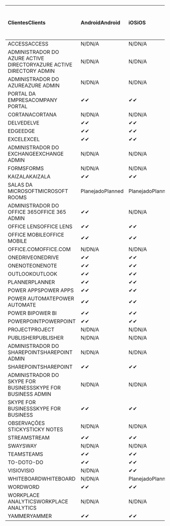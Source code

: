 <!-- This file is generated automatically. Changes made to this file will be overwritten.-->
|<span data-ttu-id="c31ac-101">Clientes</span><span class="sxs-lookup"><span data-stu-id="c31ac-101">Clients</span></span>|<span data-ttu-id="c31ac-102">Android</span><span class="sxs-lookup"><span data-stu-id="c31ac-102">Android</span></span>|<span data-ttu-id="c31ac-103">iOS</span><span class="sxs-lookup"><span data-stu-id="c31ac-103">iOS</span></span>|<span data-ttu-id="c31ac-104">Mac</span><span class="sxs-lookup"><span data-stu-id="c31ac-104">Mac</span></span>|<span data-ttu-id="c31ac-105">Windows 10</span><span class="sxs-lookup"><span data-stu-id="c31ac-105">Windows 10</span></span><br><span data-ttu-id="c31ac-106">Desktop</span><span class="sxs-lookup"><span data-stu-id="c31ac-106">Desktop</span></span>|<span data-ttu-id="c31ac-107">Windows 10</span><span class="sxs-lookup"><span data-stu-id="c31ac-107">Windows 10</span></span><br><span data-ttu-id="c31ac-108">Aplicativos modernos</span><span class="sxs-lookup"><span data-stu-id="c31ac-108">Modern Apps</span></span>|
|:-|:-|:-|:-|:-|:-|
|<span data-ttu-id="c31ac-109">ACCESS</span><span class="sxs-lookup"><span data-stu-id="c31ac-109">ACCESS</span></span>|<span data-ttu-id="c31ac-110">N/D</span><span class="sxs-lookup"><span data-stu-id="c31ac-110">N/A</span></span>|<span data-ttu-id="c31ac-111">N/D</span><span class="sxs-lookup"><span data-stu-id="c31ac-111">N/A</span></span>|<span data-ttu-id="c31ac-112">N/D</span><span class="sxs-lookup"><span data-stu-id="c31ac-112">N/A</span></span>|<span data-ttu-id="c31ac-113">✔</span><span class="sxs-lookup"><span data-stu-id="c31ac-113">✔</span></span>|<span data-ttu-id="c31ac-114">N/D</span><span class="sxs-lookup"><span data-stu-id="c31ac-114">N/A</span></span>|
|<span data-ttu-id="c31ac-115">ADMINISTRADOR DO AZURE ACTIVE DIRECTORY</span><span class="sxs-lookup"><span data-stu-id="c31ac-115">AZURE ACTIVE DIRECTORY ADMIN</span></span>|<span data-ttu-id="c31ac-116">N/D</span><span class="sxs-lookup"><span data-stu-id="c31ac-116">N/A</span></span>|<span data-ttu-id="c31ac-117">N/D</span><span class="sxs-lookup"><span data-stu-id="c31ac-117">N/A</span></span>|<span data-ttu-id="c31ac-118">N/D</span><span class="sxs-lookup"><span data-stu-id="c31ac-118">N/A</span></span>|<span data-ttu-id="c31ac-119">✔</span><span class="sxs-lookup"><span data-stu-id="c31ac-119">✔</span></span>|<span data-ttu-id="c31ac-120">N/D</span><span class="sxs-lookup"><span data-stu-id="c31ac-120">N/A</span></span>|
|<span data-ttu-id="c31ac-121">ADMINISTRADOR DO AZURE</span><span class="sxs-lookup"><span data-stu-id="c31ac-121">AZURE ADMIN</span></span>|<span data-ttu-id="c31ac-122">N/D</span><span class="sxs-lookup"><span data-stu-id="c31ac-122">N/A</span></span>|<span data-ttu-id="c31ac-123">N/D</span><span class="sxs-lookup"><span data-stu-id="c31ac-123">N/A</span></span>|<span data-ttu-id="c31ac-124">N/D</span><span class="sxs-lookup"><span data-stu-id="c31ac-124">N/A</span></span>|<span data-ttu-id="c31ac-125">N/D</span><span class="sxs-lookup"><span data-stu-id="c31ac-125">N/A</span></span>|<span data-ttu-id="c31ac-126">N/D</span><span class="sxs-lookup"><span data-stu-id="c31ac-126">N/A</span></span>|
|<span data-ttu-id="c31ac-127">PORTAL DA EMPRESA</span><span class="sxs-lookup"><span data-stu-id="c31ac-127">COMPANY PORTAL</span></span>|<span data-ttu-id="c31ac-128">✔</span><span class="sxs-lookup"><span data-stu-id="c31ac-128">✔</span></span>|<span data-ttu-id="c31ac-129">✔</span><span class="sxs-lookup"><span data-stu-id="c31ac-129">✔</span></span>|<span data-ttu-id="c31ac-130">✔</span><span class="sxs-lookup"><span data-stu-id="c31ac-130">✔</span></span>|<span data-ttu-id="c31ac-131">N/D</span><span class="sxs-lookup"><span data-stu-id="c31ac-131">N/A</span></span>|<span data-ttu-id="c31ac-132">✔</span><span class="sxs-lookup"><span data-stu-id="c31ac-132">✔</span></span>|
|<span data-ttu-id="c31ac-133">CORTANA</span><span class="sxs-lookup"><span data-stu-id="c31ac-133">CORTANA</span></span>|<span data-ttu-id="c31ac-134">N/D</span><span class="sxs-lookup"><span data-stu-id="c31ac-134">N/A</span></span>|<span data-ttu-id="c31ac-135">N/D</span><span class="sxs-lookup"><span data-stu-id="c31ac-135">N/A</span></span>|<span data-ttu-id="c31ac-136">N/D</span><span class="sxs-lookup"><span data-stu-id="c31ac-136">N/A</span></span>|<span data-ttu-id="c31ac-137">N/D</span><span class="sxs-lookup"><span data-stu-id="c31ac-137">N/A</span></span>|<span data-ttu-id="c31ac-138">✔</span><span class="sxs-lookup"><span data-stu-id="c31ac-138">✔</span></span>|
|<span data-ttu-id="c31ac-139">DELVE</span><span class="sxs-lookup"><span data-stu-id="c31ac-139">DELVE</span></span>|<span data-ttu-id="c31ac-140">✔</span><span class="sxs-lookup"><span data-stu-id="c31ac-140">✔</span></span>|<span data-ttu-id="c31ac-141">✔</span><span class="sxs-lookup"><span data-stu-id="c31ac-141">✔</span></span>|<span data-ttu-id="c31ac-142">N/D</span><span class="sxs-lookup"><span data-stu-id="c31ac-142">N/A</span></span>|<span data-ttu-id="c31ac-143">N/D</span><span class="sxs-lookup"><span data-stu-id="c31ac-143">N/A</span></span>|<span data-ttu-id="c31ac-144">N/D</span><span class="sxs-lookup"><span data-stu-id="c31ac-144">N/A</span></span>|
|<span data-ttu-id="c31ac-145">EDGE</span><span class="sxs-lookup"><span data-stu-id="c31ac-145">EDGE</span></span>|<span data-ttu-id="c31ac-146">✔</span><span class="sxs-lookup"><span data-stu-id="c31ac-146">✔</span></span>|<span data-ttu-id="c31ac-147">✔</span><span class="sxs-lookup"><span data-stu-id="c31ac-147">✔</span></span>|<span data-ttu-id="c31ac-148">N/D</span><span class="sxs-lookup"><span data-stu-id="c31ac-148">N/A</span></span>|<span data-ttu-id="c31ac-149">✔</span><span class="sxs-lookup"><span data-stu-id="c31ac-149">✔</span></span>|<span data-ttu-id="c31ac-150">N/D</span><span class="sxs-lookup"><span data-stu-id="c31ac-150">N/A</span></span>|
|<span data-ttu-id="c31ac-151">EXCEL</span><span class="sxs-lookup"><span data-stu-id="c31ac-151">EXCEL</span></span>|<span data-ttu-id="c31ac-152">✔</span><span class="sxs-lookup"><span data-stu-id="c31ac-152">✔</span></span>|<span data-ttu-id="c31ac-153">✔</span><span class="sxs-lookup"><span data-stu-id="c31ac-153">✔</span></span>|<span data-ttu-id="c31ac-154">✔</span><span class="sxs-lookup"><span data-stu-id="c31ac-154">✔</span></span>|<span data-ttu-id="c31ac-155">✔</span><span class="sxs-lookup"><span data-stu-id="c31ac-155">✔</span></span>|<span data-ttu-id="c31ac-156">✔</span><span class="sxs-lookup"><span data-stu-id="c31ac-156">✔</span></span>|
|<span data-ttu-id="c31ac-157">ADMINISTRADOR DO EXCHANGE</span><span class="sxs-lookup"><span data-stu-id="c31ac-157">EXCHANGE ADMIN</span></span>|<span data-ttu-id="c31ac-158">N/D</span><span class="sxs-lookup"><span data-stu-id="c31ac-158">N/A</span></span>|<span data-ttu-id="c31ac-159">N/D</span><span class="sxs-lookup"><span data-stu-id="c31ac-159">N/A</span></span>|<span data-ttu-id="c31ac-160">N/D</span><span class="sxs-lookup"><span data-stu-id="c31ac-160">N/A</span></span>|<span data-ttu-id="c31ac-161">✔</span><span class="sxs-lookup"><span data-stu-id="c31ac-161">✔</span></span>|<span data-ttu-id="c31ac-162">N/D</span><span class="sxs-lookup"><span data-stu-id="c31ac-162">N/A</span></span>|
|<span data-ttu-id="c31ac-163">FORMS</span><span class="sxs-lookup"><span data-stu-id="c31ac-163">FORMS</span></span>|<span data-ttu-id="c31ac-164">N/D</span><span class="sxs-lookup"><span data-stu-id="c31ac-164">N/A</span></span>|<span data-ttu-id="c31ac-165">N/D</span><span class="sxs-lookup"><span data-stu-id="c31ac-165">N/A</span></span>|<span data-ttu-id="c31ac-166">N/D</span><span class="sxs-lookup"><span data-stu-id="c31ac-166">N/A</span></span>|<span data-ttu-id="c31ac-167">N/D</span><span class="sxs-lookup"><span data-stu-id="c31ac-167">N/A</span></span>|<span data-ttu-id="c31ac-168">N/D</span><span class="sxs-lookup"><span data-stu-id="c31ac-168">N/A</span></span>|
|<span data-ttu-id="c31ac-169">KAIZALA</span><span class="sxs-lookup"><span data-stu-id="c31ac-169">KAIZALA</span></span>|<span data-ttu-id="c31ac-170">✔</span><span class="sxs-lookup"><span data-stu-id="c31ac-170">✔</span></span>|<span data-ttu-id="c31ac-171">✔</span><span class="sxs-lookup"><span data-stu-id="c31ac-171">✔</span></span>|<span data-ttu-id="c31ac-172">N/D</span><span class="sxs-lookup"><span data-stu-id="c31ac-172">N/A</span></span>|<span data-ttu-id="c31ac-173">N/D</span><span class="sxs-lookup"><span data-stu-id="c31ac-173">N/A</span></span>|<span data-ttu-id="c31ac-174">N/D</span><span class="sxs-lookup"><span data-stu-id="c31ac-174">N/A</span></span>|
|<span data-ttu-id="c31ac-175">SALAS DA MICROSOFT</span><span class="sxs-lookup"><span data-stu-id="c31ac-175">MICROSOFT ROOMS</span></span>|<span data-ttu-id="c31ac-176">Planejado</span><span class="sxs-lookup"><span data-stu-id="c31ac-176">Planned</span></span>|<span data-ttu-id="c31ac-177">Planejado</span><span class="sxs-lookup"><span data-stu-id="c31ac-177">Planned</span></span>|<span data-ttu-id="c31ac-178">N/D</span><span class="sxs-lookup"><span data-stu-id="c31ac-178">N/A</span></span>|<span data-ttu-id="c31ac-179">N/D</span><span class="sxs-lookup"><span data-stu-id="c31ac-179">N/A</span></span>|<span data-ttu-id="c31ac-180">N/D</span><span class="sxs-lookup"><span data-stu-id="c31ac-180">N/A</span></span>|
|<span data-ttu-id="c31ac-181">ADMINISTRADOR DO OFFICE 365</span><span class="sxs-lookup"><span data-stu-id="c31ac-181">OFFICE 365 ADMIN</span></span>|<span data-ttu-id="c31ac-182">✔</span><span class="sxs-lookup"><span data-stu-id="c31ac-182">✔</span></span>|<span data-ttu-id="c31ac-183">N/D</span><span class="sxs-lookup"><span data-stu-id="c31ac-183">N/A</span></span>|<span data-ttu-id="c31ac-184">N/D</span><span class="sxs-lookup"><span data-stu-id="c31ac-184">N/A</span></span>|<span data-ttu-id="c31ac-185">N/D</span><span class="sxs-lookup"><span data-stu-id="c31ac-185">N/A</span></span>|<span data-ttu-id="c31ac-186">N/D</span><span class="sxs-lookup"><span data-stu-id="c31ac-186">N/A</span></span>|
|<span data-ttu-id="c31ac-187">OFFICE LENS</span><span class="sxs-lookup"><span data-stu-id="c31ac-187">OFFICE LENS</span></span>|<span data-ttu-id="c31ac-188">✔</span><span class="sxs-lookup"><span data-stu-id="c31ac-188">✔</span></span>|<span data-ttu-id="c31ac-189">✔</span><span class="sxs-lookup"><span data-stu-id="c31ac-189">✔</span></span>|<span data-ttu-id="c31ac-190">N/D</span><span class="sxs-lookup"><span data-stu-id="c31ac-190">N/A</span></span>|<span data-ttu-id="c31ac-191">N/D</span><span class="sxs-lookup"><span data-stu-id="c31ac-191">N/A</span></span>|<span data-ttu-id="c31ac-192">✔</span><span class="sxs-lookup"><span data-stu-id="c31ac-192">✔</span></span>|
|<span data-ttu-id="c31ac-193">OFFICE MOBILE</span><span class="sxs-lookup"><span data-stu-id="c31ac-193">OFFICE MOBILE</span></span>|<span data-ttu-id="c31ac-194">✔</span><span class="sxs-lookup"><span data-stu-id="c31ac-194">✔</span></span>|<span data-ttu-id="c31ac-195">✔</span><span class="sxs-lookup"><span data-stu-id="c31ac-195">✔</span></span>|<span data-ttu-id="c31ac-196">N/D</span><span class="sxs-lookup"><span data-stu-id="c31ac-196">N/A</span></span>|<span data-ttu-id="c31ac-197">N/D</span><span class="sxs-lookup"><span data-stu-id="c31ac-197">N/A</span></span>|<span data-ttu-id="c31ac-198">N/D</span><span class="sxs-lookup"><span data-stu-id="c31ac-198">N/A</span></span>|
|<span data-ttu-id="c31ac-199">OFFICE.COM</span><span class="sxs-lookup"><span data-stu-id="c31ac-199">OFFICE.COM</span></span>|<span data-ttu-id="c31ac-200">N/D</span><span class="sxs-lookup"><span data-stu-id="c31ac-200">N/A</span></span>|<span data-ttu-id="c31ac-201">N/D</span><span class="sxs-lookup"><span data-stu-id="c31ac-201">N/A</span></span>|<span data-ttu-id="c31ac-202">N/D</span><span class="sxs-lookup"><span data-stu-id="c31ac-202">N/A</span></span>|<span data-ttu-id="c31ac-203">N/D</span><span class="sxs-lookup"><span data-stu-id="c31ac-203">N/A</span></span>|<span data-ttu-id="c31ac-204">✔</span><span class="sxs-lookup"><span data-stu-id="c31ac-204">✔</span></span>|
|<span data-ttu-id="c31ac-205">ONEDRIVE</span><span class="sxs-lookup"><span data-stu-id="c31ac-205">ONEDRIVE</span></span>|<span data-ttu-id="c31ac-206">✔</span><span class="sxs-lookup"><span data-stu-id="c31ac-206">✔</span></span>|<span data-ttu-id="c31ac-207">✔</span><span class="sxs-lookup"><span data-stu-id="c31ac-207">✔</span></span>|<span data-ttu-id="c31ac-208">✔</span><span class="sxs-lookup"><span data-stu-id="c31ac-208">✔</span></span>|<span data-ttu-id="c31ac-209">✔</span><span class="sxs-lookup"><span data-stu-id="c31ac-209">✔</span></span>|<span data-ttu-id="c31ac-210">✔</span><span class="sxs-lookup"><span data-stu-id="c31ac-210">✔</span></span>|
|<span data-ttu-id="c31ac-211">ONENOTE</span><span class="sxs-lookup"><span data-stu-id="c31ac-211">ONENOTE</span></span>|<span data-ttu-id="c31ac-212">✔</span><span class="sxs-lookup"><span data-stu-id="c31ac-212">✔</span></span>|<span data-ttu-id="c31ac-213">✔</span><span class="sxs-lookup"><span data-stu-id="c31ac-213">✔</span></span>|<span data-ttu-id="c31ac-214">✔</span><span class="sxs-lookup"><span data-stu-id="c31ac-214">✔</span></span>|<span data-ttu-id="c31ac-215">✔</span><span class="sxs-lookup"><span data-stu-id="c31ac-215">✔</span></span>|<span data-ttu-id="c31ac-216">✔</span><span class="sxs-lookup"><span data-stu-id="c31ac-216">✔</span></span>|
|<span data-ttu-id="c31ac-217">OUTLOOK</span><span class="sxs-lookup"><span data-stu-id="c31ac-217">OUTLOOK</span></span>|<span data-ttu-id="c31ac-218">✔</span><span class="sxs-lookup"><span data-stu-id="c31ac-218">✔</span></span>|<span data-ttu-id="c31ac-219">✔</span><span class="sxs-lookup"><span data-stu-id="c31ac-219">✔</span></span>|<span data-ttu-id="c31ac-220">✔</span><span class="sxs-lookup"><span data-stu-id="c31ac-220">✔</span></span>|<span data-ttu-id="c31ac-221">✔</span><span class="sxs-lookup"><span data-stu-id="c31ac-221">✔</span></span>|<span data-ttu-id="c31ac-222">✔</span><span class="sxs-lookup"><span data-stu-id="c31ac-222">✔</span></span>|
|<span data-ttu-id="c31ac-223">PLANNER</span><span class="sxs-lookup"><span data-stu-id="c31ac-223">PLANNER</span></span>|<span data-ttu-id="c31ac-224">✔</span><span class="sxs-lookup"><span data-stu-id="c31ac-224">✔</span></span>|<span data-ttu-id="c31ac-225">✔</span><span class="sxs-lookup"><span data-stu-id="c31ac-225">✔</span></span>|<span data-ttu-id="c31ac-226">N/D</span><span class="sxs-lookup"><span data-stu-id="c31ac-226">N/A</span></span>|<span data-ttu-id="c31ac-227">N/D</span><span class="sxs-lookup"><span data-stu-id="c31ac-227">N/A</span></span>|<span data-ttu-id="c31ac-228">N/D</span><span class="sxs-lookup"><span data-stu-id="c31ac-228">N/A</span></span>|
|<span data-ttu-id="c31ac-229">POWER APPS</span><span class="sxs-lookup"><span data-stu-id="c31ac-229">POWER APPS</span></span>|<span data-ttu-id="c31ac-230">✔</span><span class="sxs-lookup"><span data-stu-id="c31ac-230">✔</span></span>|<span data-ttu-id="c31ac-231">✔</span><span class="sxs-lookup"><span data-stu-id="c31ac-231">✔</span></span>|<span data-ttu-id="c31ac-232">N/D</span><span class="sxs-lookup"><span data-stu-id="c31ac-232">N/A</span></span>|<span data-ttu-id="c31ac-233">N/D</span><span class="sxs-lookup"><span data-stu-id="c31ac-233">N/A</span></span>|<span data-ttu-id="c31ac-234">✔</span><span class="sxs-lookup"><span data-stu-id="c31ac-234">✔</span></span>|
|<span data-ttu-id="c31ac-235">POWER AUTOMATE</span><span class="sxs-lookup"><span data-stu-id="c31ac-235">POWER AUTOMATE</span></span>|<span data-ttu-id="c31ac-236">✔</span><span class="sxs-lookup"><span data-stu-id="c31ac-236">✔</span></span>|<span data-ttu-id="c31ac-237">✔</span><span class="sxs-lookup"><span data-stu-id="c31ac-237">✔</span></span>|<span data-ttu-id="c31ac-238">N/D</span><span class="sxs-lookup"><span data-stu-id="c31ac-238">N/A</span></span>|<span data-ttu-id="c31ac-239">N/D</span><span class="sxs-lookup"><span data-stu-id="c31ac-239">N/A</span></span>|<span data-ttu-id="c31ac-240">N/D</span><span class="sxs-lookup"><span data-stu-id="c31ac-240">N/A</span></span>|
|<span data-ttu-id="c31ac-241">POWER BI</span><span class="sxs-lookup"><span data-stu-id="c31ac-241">POWER BI</span></span>|<span data-ttu-id="c31ac-242">✔</span><span class="sxs-lookup"><span data-stu-id="c31ac-242">✔</span></span>|<span data-ttu-id="c31ac-243">✔</span><span class="sxs-lookup"><span data-stu-id="c31ac-243">✔</span></span>|<span data-ttu-id="c31ac-244">N/D</span><span class="sxs-lookup"><span data-stu-id="c31ac-244">N/A</span></span>|<span data-ttu-id="c31ac-245">✔</span><span class="sxs-lookup"><span data-stu-id="c31ac-245">✔</span></span>|<span data-ttu-id="c31ac-246">✔</span><span class="sxs-lookup"><span data-stu-id="c31ac-246">✔</span></span>|
|<span data-ttu-id="c31ac-247">POWERPOINT</span><span class="sxs-lookup"><span data-stu-id="c31ac-247">POWERPOINT</span></span>|<span data-ttu-id="c31ac-248">✔</span><span class="sxs-lookup"><span data-stu-id="c31ac-248">✔</span></span>|<span data-ttu-id="c31ac-249">✔</span><span class="sxs-lookup"><span data-stu-id="c31ac-249">✔</span></span>|<span data-ttu-id="c31ac-250">✔</span><span class="sxs-lookup"><span data-stu-id="c31ac-250">✔</span></span>|<span data-ttu-id="c31ac-251">✔</span><span class="sxs-lookup"><span data-stu-id="c31ac-251">✔</span></span>|<span data-ttu-id="c31ac-252">✔</span><span class="sxs-lookup"><span data-stu-id="c31ac-252">✔</span></span>|
|<span data-ttu-id="c31ac-253">PROJECT</span><span class="sxs-lookup"><span data-stu-id="c31ac-253">PROJECT</span></span>|<span data-ttu-id="c31ac-254">N/D</span><span class="sxs-lookup"><span data-stu-id="c31ac-254">N/A</span></span>|<span data-ttu-id="c31ac-255">N/D</span><span class="sxs-lookup"><span data-stu-id="c31ac-255">N/A</span></span>|<span data-ttu-id="c31ac-256">N/D</span><span class="sxs-lookup"><span data-stu-id="c31ac-256">N/A</span></span>|<span data-ttu-id="c31ac-257">✔</span><span class="sxs-lookup"><span data-stu-id="c31ac-257">✔</span></span>|<span data-ttu-id="c31ac-258">N/D</span><span class="sxs-lookup"><span data-stu-id="c31ac-258">N/A</span></span>|
|<span data-ttu-id="c31ac-259">PUBLISHER</span><span class="sxs-lookup"><span data-stu-id="c31ac-259">PUBLISHER</span></span>|<span data-ttu-id="c31ac-260">N/D</span><span class="sxs-lookup"><span data-stu-id="c31ac-260">N/A</span></span>|<span data-ttu-id="c31ac-261">N/D</span><span class="sxs-lookup"><span data-stu-id="c31ac-261">N/A</span></span>|<span data-ttu-id="c31ac-262">N/D</span><span class="sxs-lookup"><span data-stu-id="c31ac-262">N/A</span></span>|<span data-ttu-id="c31ac-263">✔</span><span class="sxs-lookup"><span data-stu-id="c31ac-263">✔</span></span>|<span data-ttu-id="c31ac-264">N/D</span><span class="sxs-lookup"><span data-stu-id="c31ac-264">N/A</span></span>|
|<span data-ttu-id="c31ac-265">ADMINISTRADOR DO SHAREPOINT</span><span class="sxs-lookup"><span data-stu-id="c31ac-265">SHAREPOINT ADMIN</span></span>|<span data-ttu-id="c31ac-266">N/D</span><span class="sxs-lookup"><span data-stu-id="c31ac-266">N/A</span></span>|<span data-ttu-id="c31ac-267">N/D</span><span class="sxs-lookup"><span data-stu-id="c31ac-267">N/A</span></span>|<span data-ttu-id="c31ac-268">N/D</span><span class="sxs-lookup"><span data-stu-id="c31ac-268">N/A</span></span>|<span data-ttu-id="c31ac-269">✔</span><span class="sxs-lookup"><span data-stu-id="c31ac-269">✔</span></span>|<span data-ttu-id="c31ac-270">N/D</span><span class="sxs-lookup"><span data-stu-id="c31ac-270">N/A</span></span>|
|<span data-ttu-id="c31ac-271">SHAREPOINT</span><span class="sxs-lookup"><span data-stu-id="c31ac-271">SHAREPOINT</span></span>|<span data-ttu-id="c31ac-272">✔</span><span class="sxs-lookup"><span data-stu-id="c31ac-272">✔</span></span>|<span data-ttu-id="c31ac-273">✔</span><span class="sxs-lookup"><span data-stu-id="c31ac-273">✔</span></span>|<span data-ttu-id="c31ac-274">N/D</span><span class="sxs-lookup"><span data-stu-id="c31ac-274">N/A</span></span>|<span data-ttu-id="c31ac-275">N/D</span><span class="sxs-lookup"><span data-stu-id="c31ac-275">N/A</span></span>|<span data-ttu-id="c31ac-276">N/D</span><span class="sxs-lookup"><span data-stu-id="c31ac-276">N/A</span></span>|
|<span data-ttu-id="c31ac-277">ADMINISTRADOR DO SKYPE FOR BUSINESS</span><span class="sxs-lookup"><span data-stu-id="c31ac-277">SKYPE FOR BUSINESS ADMIN</span></span>|<span data-ttu-id="c31ac-278">N/D</span><span class="sxs-lookup"><span data-stu-id="c31ac-278">N/A</span></span>|<span data-ttu-id="c31ac-279">N/D</span><span class="sxs-lookup"><span data-stu-id="c31ac-279">N/A</span></span>|<span data-ttu-id="c31ac-280">N/D</span><span class="sxs-lookup"><span data-stu-id="c31ac-280">N/A</span></span>|<span data-ttu-id="c31ac-281">✔</span><span class="sxs-lookup"><span data-stu-id="c31ac-281">✔</span></span>|<span data-ttu-id="c31ac-282">N/D</span><span class="sxs-lookup"><span data-stu-id="c31ac-282">N/A</span></span>|
|<span data-ttu-id="c31ac-283">SKYPE FOR BUSINESS</span><span class="sxs-lookup"><span data-stu-id="c31ac-283">SKYPE FOR BUSINESS</span></span>|<span data-ttu-id="c31ac-284">✔</span><span class="sxs-lookup"><span data-stu-id="c31ac-284">✔</span></span>|<span data-ttu-id="c31ac-285">✔</span><span class="sxs-lookup"><span data-stu-id="c31ac-285">✔</span></span>|<span data-ttu-id="c31ac-286">✔</span><span class="sxs-lookup"><span data-stu-id="c31ac-286">✔</span></span>|<span data-ttu-id="c31ac-287">✔</span><span class="sxs-lookup"><span data-stu-id="c31ac-287">✔</span></span>|<span data-ttu-id="c31ac-288">N/D</span><span class="sxs-lookup"><span data-stu-id="c31ac-288">N/A</span></span>|
|<span data-ttu-id="c31ac-289">OBSERVAÇÕES STICKY</span><span class="sxs-lookup"><span data-stu-id="c31ac-289">STICKY NOTES</span></span>|<span data-ttu-id="c31ac-290">N/D</span><span class="sxs-lookup"><span data-stu-id="c31ac-290">N/A</span></span>|<span data-ttu-id="c31ac-291">N/D</span><span class="sxs-lookup"><span data-stu-id="c31ac-291">N/A</span></span>|<span data-ttu-id="c31ac-292">N/D</span><span class="sxs-lookup"><span data-stu-id="c31ac-292">N/A</span></span>|<span data-ttu-id="c31ac-293">N/D</span><span class="sxs-lookup"><span data-stu-id="c31ac-293">N/A</span></span>|<span data-ttu-id="c31ac-294">✔</span><span class="sxs-lookup"><span data-stu-id="c31ac-294">✔</span></span>|
|<span data-ttu-id="c31ac-295">STREAM</span><span class="sxs-lookup"><span data-stu-id="c31ac-295">STREAM</span></span>|<span data-ttu-id="c31ac-296">✔</span><span class="sxs-lookup"><span data-stu-id="c31ac-296">✔</span></span>|<span data-ttu-id="c31ac-297">✔</span><span class="sxs-lookup"><span data-stu-id="c31ac-297">✔</span></span>|<span data-ttu-id="c31ac-298">N/D</span><span class="sxs-lookup"><span data-stu-id="c31ac-298">N/A</span></span>|<span data-ttu-id="c31ac-299">N/D</span><span class="sxs-lookup"><span data-stu-id="c31ac-299">N/A</span></span>|<span data-ttu-id="c31ac-300">N/D</span><span class="sxs-lookup"><span data-stu-id="c31ac-300">N/A</span></span>|
|<span data-ttu-id="c31ac-301">SWAY</span><span class="sxs-lookup"><span data-stu-id="c31ac-301">SWAY</span></span>|<span data-ttu-id="c31ac-302">N/D</span><span class="sxs-lookup"><span data-stu-id="c31ac-302">N/A</span></span>|<span data-ttu-id="c31ac-303">N/D</span><span class="sxs-lookup"><span data-stu-id="c31ac-303">N/A</span></span>|<span data-ttu-id="c31ac-304">N/D</span><span class="sxs-lookup"><span data-stu-id="c31ac-304">N/A</span></span>|<span data-ttu-id="c31ac-305">N/D</span><span class="sxs-lookup"><span data-stu-id="c31ac-305">N/A</span></span>|<span data-ttu-id="c31ac-306">✔</span><span class="sxs-lookup"><span data-stu-id="c31ac-306">✔</span></span>|
|<span data-ttu-id="c31ac-307">TEAMS</span><span class="sxs-lookup"><span data-stu-id="c31ac-307">TEAMS</span></span>|<span data-ttu-id="c31ac-308">✔</span><span class="sxs-lookup"><span data-stu-id="c31ac-308">✔</span></span>|<span data-ttu-id="c31ac-309">✔</span><span class="sxs-lookup"><span data-stu-id="c31ac-309">✔</span></span>|<span data-ttu-id="c31ac-310">✔</span><span class="sxs-lookup"><span data-stu-id="c31ac-310">✔</span></span>|<span data-ttu-id="c31ac-311">Planejado</span><span class="sxs-lookup"><span data-stu-id="c31ac-311">Planned</span></span>|<span data-ttu-id="c31ac-312">N/D</span><span class="sxs-lookup"><span data-stu-id="c31ac-312">N/A</span></span>|
|<span data-ttu-id="c31ac-313">TO-DO</span><span class="sxs-lookup"><span data-stu-id="c31ac-313">TO-DO</span></span>|<span data-ttu-id="c31ac-314">✔</span><span class="sxs-lookup"><span data-stu-id="c31ac-314">✔</span></span>|<span data-ttu-id="c31ac-315">✔</span><span class="sxs-lookup"><span data-stu-id="c31ac-315">✔</span></span>|<span data-ttu-id="c31ac-316">✔</span><span class="sxs-lookup"><span data-stu-id="c31ac-316">✔</span></span>|<span data-ttu-id="c31ac-317">N/D</span><span class="sxs-lookup"><span data-stu-id="c31ac-317">N/A</span></span>|<span data-ttu-id="c31ac-318">✔</span><span class="sxs-lookup"><span data-stu-id="c31ac-318">✔</span></span>|
|<span data-ttu-id="c31ac-319">VISIO</span><span class="sxs-lookup"><span data-stu-id="c31ac-319">VISIO</span></span>|<span data-ttu-id="c31ac-320">N/D</span><span class="sxs-lookup"><span data-stu-id="c31ac-320">N/A</span></span>|<span data-ttu-id="c31ac-321">✔</span><span class="sxs-lookup"><span data-stu-id="c31ac-321">✔</span></span>|<span data-ttu-id="c31ac-322">N/D</span><span class="sxs-lookup"><span data-stu-id="c31ac-322">N/A</span></span>|<span data-ttu-id="c31ac-323">✔</span><span class="sxs-lookup"><span data-stu-id="c31ac-323">✔</span></span>|<span data-ttu-id="c31ac-324">N/D</span><span class="sxs-lookup"><span data-stu-id="c31ac-324">N/A</span></span>|
|<span data-ttu-id="c31ac-325">WHITEBOARD</span><span class="sxs-lookup"><span data-stu-id="c31ac-325">WHITEBOARD</span></span>|<span data-ttu-id="c31ac-326">N/D</span><span class="sxs-lookup"><span data-stu-id="c31ac-326">N/A</span></span>|<span data-ttu-id="c31ac-327">Planejado</span><span class="sxs-lookup"><span data-stu-id="c31ac-327">Planned</span></span>|<span data-ttu-id="c31ac-328">N/D</span><span class="sxs-lookup"><span data-stu-id="c31ac-328">N/A</span></span>|<span data-ttu-id="c31ac-329">N/D</span><span class="sxs-lookup"><span data-stu-id="c31ac-329">N/A</span></span>|<span data-ttu-id="c31ac-330">✔</span><span class="sxs-lookup"><span data-stu-id="c31ac-330">✔</span></span>|
|<span data-ttu-id="c31ac-331">WORD</span><span class="sxs-lookup"><span data-stu-id="c31ac-331">WORD</span></span>|<span data-ttu-id="c31ac-332">✔</span><span class="sxs-lookup"><span data-stu-id="c31ac-332">✔</span></span>|<span data-ttu-id="c31ac-333">✔</span><span class="sxs-lookup"><span data-stu-id="c31ac-333">✔</span></span>|<span data-ttu-id="c31ac-334">✔</span><span class="sxs-lookup"><span data-stu-id="c31ac-334">✔</span></span>|<span data-ttu-id="c31ac-335">✔</span><span class="sxs-lookup"><span data-stu-id="c31ac-335">✔</span></span>|<span data-ttu-id="c31ac-336">✔</span><span class="sxs-lookup"><span data-stu-id="c31ac-336">✔</span></span>|
|<span data-ttu-id="c31ac-337">WORKPLACE ANALYTICS</span><span class="sxs-lookup"><span data-stu-id="c31ac-337">WORKPLACE ANALYTICS</span></span>|<span data-ttu-id="c31ac-338">N/D</span><span class="sxs-lookup"><span data-stu-id="c31ac-338">N/A</span></span>|<span data-ttu-id="c31ac-339">N/D</span><span class="sxs-lookup"><span data-stu-id="c31ac-339">N/A</span></span>|<span data-ttu-id="c31ac-340">N/D</span><span class="sxs-lookup"><span data-stu-id="c31ac-340">N/A</span></span>|<span data-ttu-id="c31ac-341">N/D</span><span class="sxs-lookup"><span data-stu-id="c31ac-341">N/A</span></span>|<span data-ttu-id="c31ac-342">N/D</span><span class="sxs-lookup"><span data-stu-id="c31ac-342">N/A</span></span>|
|<span data-ttu-id="c31ac-343">YAMMER</span><span class="sxs-lookup"><span data-stu-id="c31ac-343">YAMMER</span></span>|<span data-ttu-id="c31ac-344">✔</span><span class="sxs-lookup"><span data-stu-id="c31ac-344">✔</span></span>|<span data-ttu-id="c31ac-345">✔</span><span class="sxs-lookup"><span data-stu-id="c31ac-345">✔</span></span>|<span data-ttu-id="c31ac-346">Planejado</span><span class="sxs-lookup"><span data-stu-id="c31ac-346">Planned</span></span>|<span data-ttu-id="c31ac-347">Planejado</span><span class="sxs-lookup"><span data-stu-id="c31ac-347">Planned</span></span>|<span data-ttu-id="c31ac-348">N/D</span><span class="sxs-lookup"><span data-stu-id="c31ac-348">N/A</span></span>|
